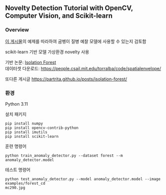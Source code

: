 ## Novelty Detection Tutorial with OpenCV, Computer Vision, and Scikit-learn


###  Overview


[이 게시물](https://pyimagesearch.com/2020/01/20/intro-to-anomaly-detection-with-opencv-computer-vision-and-scikit-learn/
)의 예제를 따라하여 굼벵이 질병 예찰 모델에 사용할 수 있는지 검토함

scikit-learn 기반 모델
가상환경 novelty 사용

기반 논문: [Isolation Forest](https://cs.nju.edu.cn/zhouzh/zhouzh.files/publication/tkdd11.pdf)   
데이터셋 다운로드: https://people.csail.mit.edu/torralba/code/spatialenvelope/

또다른 게시글
https://partrita.github.io/posts/isolation-forest/


### 환경
Python 3.11

설치 패키지
```angular2html
pip install numpy
pip install opencv-contrib-python
pip install imutils
pip install scikit-learn
```

훈련 명령어
```angular2html
python train_anomaly_detector.py --dataset forest --m anomaly_detector.model
```

테스트 명령어
```angular2html
python test_anomaly_detector.py --model anomaly_detector.model --image examples/forest_cd
mc290.jpg
```
